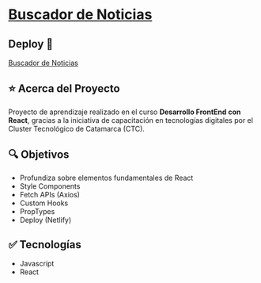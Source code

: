 # [Buscador de Noticias](https://mdcarron-ctc-buscador-noticias.netlify.app/)

## Deploy 🔻

[Buscador de Noticias](https://mdcarron-ctc-buscador-noticias.netlify.app/)

## ⭐ Acerca del Proyecto

Proyecto de aprendizaje realizado en el curso **Desarrollo FrontEnd con React**, gracias a la iniciativa de capacitación en tecnologías digitales por el Cluster Tecnológico de Catamarca (CTC).

## 🔍 Objetivos

- Profundiza sobre elementos fundamentales de React
- Style Components
- Fetch APIs (Axios)
- Custom Hooks
- PropTypes
- Deploy (Netlify)

## ✅ Tecnologías

- Javascript
- React

